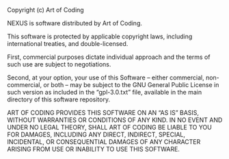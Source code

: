 Copyright (c) Art of Coding

NEXUS is software distributed by Art of Coding.

This software is protected by applicable copyright laws, including international
treaties, and double-licensed.

First, commercial purposes dictate individual approach and the terms of such use
are subject to negotiations.

Second, at your option, your use of this Software – either commercial,
non-commercial, or both – may be subject to the GNU General Public License in
such version as included in the “gpl-3.0.txt” file, available in the main
directory of this software repository.

ART OF CODING PROVIDES THIS SOFTWARE ON AN “AS IS” BASIS, WITHOUT WARRANTIES OR
CONDITIONS OF ANY KIND. IN NO EVENT AND UNDER NO LEGAL THEORY, SHALL ART OF
CODING BE LIABLE TO YOU FOR DAMAGES, INCLUDING ANY DIRECT, INDIRECT, SPECIAL,
INCIDENTAL, OR CONSEQUENTIAL DAMAGES OF ANY CHARACTER ARISING FROM USE OR
INABILITY TO USE THIS SOFTWARE.
